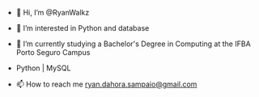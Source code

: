 - 👋 Hi, I’m @RyanWalkz

- 👀 I’m interested in Python and database 

- 🌱 I’m currently studying a Bachelor's Degree in Computing at the IFBA Porto Seguro Campus

-  Python | MySQL

- 📫 How to reach me ryan.dahora.sampaio@gmail.com

<!---
RyanWalkz/RyanWalkz is a ✨ special ✨ repository because its `README.md` (this file) appears on your GitHub profile.
You can click the Preview link to take a look at your changes.
--->
